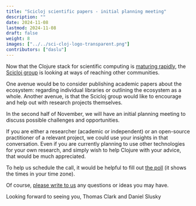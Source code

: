 ```yaml
---
title: "Scicloj scientific papers - initial planning meeting"
description: ""
date: 2024-11-08
lastmod: 2024-11-08
draft: false
weight: 8
images: ["../../sci-cloj-logo-transparent.png"]
contributors: ["daslu"]
---
```



Now that the Clojure stack for scientific computing is [maturing rapidly](https://www.youtube.com/watch?v=_D5d6Ls6pBw), the [Scicloj group](https://scicloj.github.io/) is looking at ways of reaching other communities.

One avenue would be to consider publishing academic papers about the ecosystem: regarding individual libraries or outlining the ecosystem as a whole. Another avenue, is that the Scicloj group would like to encourage and help out with research projects themselves.

In the second half of November, we will have an initial planning meeting to discuss possible challenges and opportunities.

If you are either a researcher (academic or independent) or an open-source practitioner of a relevant project, we could use your insights in that conversation. Even if you are currently planning to use other technologies for your own research, and simply wish to help Clojure with your advice, that would be much appreciated.

To help us schedule the call, it would be helpful to fill out [the poll](https://tallycal.com/p/4170400) (it shows the times in your time zone).

Of course, [please write to us](https://scicloj.github.io/docs/community/contact/) any questions or ideas you may have.

Looking forward to seeing you,
Thomas Clark and Daniel Slusky
